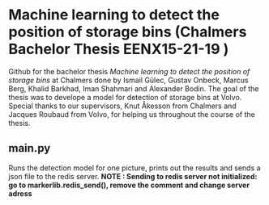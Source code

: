 # Machine learning to detect the position of storage bins (Chalmers Bachelor Thesis  EENX15-21-19 )
Github for the bachelor thesis *Machine learning to detect the position of storage bins* at Chalmers done by Ismail Gülec, Gustav Onbeck, Marcus Berg, Khalid Barkhad, Iman Shahmari and Alexander Bodin. The goal of the thesis was to develope a model for detection of storage bins at Volvo. Special thanks to our supervisors, Knut Åkesson from Chalmers and Jacques Roubaud from Volvo, for helping us throughout the course of the thesis.

## main.py
Runs the detection model for one picture, prints out the results and sends a json file to the redis server.
**NOTE : Sending to redis server not initialized: go to markerlib.redis_send(), remove the comment and change server adress**
